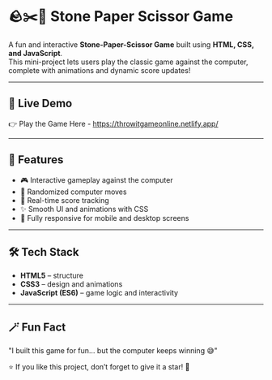 # 🪨✂️📄 Stone Paper Scissor Game

A fun and interactive **Stone-Paper-Scissor Game** built using **HTML, CSS, and JavaScript**.  
This mini-project lets users play the classic game against the computer, complete with animations and dynamic score updates!

---

## 🚀 Live Demo
👉 Play the Game Here - https://throwitgameonline.netlify.app/

---

## 🧩 Features
- 🎮 Interactive gameplay against the computer  
- 🧠 Randomized computer moves  
- 🧾 Real-time score tracking  
- ✨ Smooth UI and animations with CSS  
- 📱 Fully responsive for mobile and desktop screens  

---

## 🛠️ Tech Stack
- **HTML5** – structure  
- **CSS3** – design and animations  
- **JavaScript (ES6)** – game logic and interactivity  

---

## 🪄 Fun Fact

"I built this game for fun… but the computer keeps winning 😅"

⭐ If you like this project, don’t forget to give it a star! 🌟
